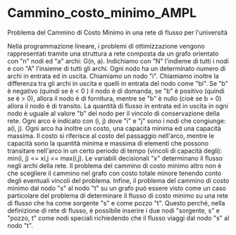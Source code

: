 # Cammino_costo_minimo_AMPL
Problema del Cammino di Costo Minimo in una rete di flusso per l'università

Nella programmazione lineare, i problemi di ottimizzazione vengono rappresentati tramite una struttura a rete composta da un grafo orientato con "n" nodi ed "a" archi: G(n, a). Indichiamo con "N" l'indieme di tutti i nodi e con "A" l'insieme di tutti gli archi. Ogni nodo ha un determinato numero di archi in entrata ed in uscita. Chiamiamo un nodo "i". Chiamiamo inoltre la differenza tra gli archi in uscita e quelli in entrata del nodo come "bi". Se "b" è negativo (quindi se è < 0 ) il nodo è di domanda, se "b" è positivo (quindi se è > 0), allora il nodo è di fornitura, mentre se "b" è nullo (cioè se b = 0) allora il nodo è di transito. La quantità di flusso in entrata ed in uscita in ogni nodo è uguale al valore "b" del nodo per il vincolo di conservazione della rete. Ogni arco è indicato con (i, j) dove "i" e "j" sono i nodi che congiunge: a(i, j). Ogni arco ha inoltre un costo, una capacità minima ed una capacità massima. Il costo si riferisce al costo del passaggio nell'arco, mentre le capacità sono la quantità minima e massima di elementi che possono transitare nell'arco in un certo periodo di tempo (vincoli di capacità degli): min(i, j) <= xi,j <= max(i,j). Le variabili decisionali "x" determinano il flusso negli archi della rete. Il problema del cammino di costo minimo altro non è che scegliere il cammino nel grafo con costo totale minore tenendo conto degli eventuali vincoli del problema. Infine, il problema del cammino di costo minimo dal nodo "s" al nodo "t" su un grafo può essere visto come un caso particolare del problema di determinare il flusso di costo minimo su una rete di flusso che ha come sorgente "s" e come pozzo "t". Questo perché, nella definizione di rete di flusso, è possibile inserire i due nodi "sorgente, s" e "pozzo, t" come nodi speciali richiedendo che il flusso viaggi dal nodo "s" al nodo "t". 
